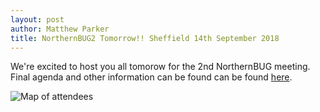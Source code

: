 ```yaml
---
layout: post
author: Matthew Parker
title: NorthernBUG2 Tomorrow!! Sheffield 14th September 2018
---
```




We're excited to host you all tomorow for the 2nd NorthernBUG meeting. Final agenda and other information can be found can be found [here](/northernbug2).

![Map of attendees](https://northernbug.github.io/assets/Locations-with-NIHR.jpg "Locations of Attendees")
